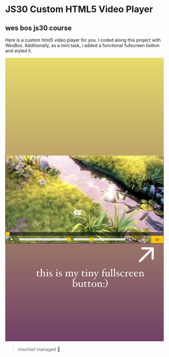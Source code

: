 # JS30 Custom HTML5 Video Player

## wes bos js30 course

Here is a custom html5 video player for you. I coded along this project with WesBos. Additionally, as a mini task, i added a functional fullscreen button and styled it.

![Alt](html5-video-player.jpg)

> mischief managed :herb:
